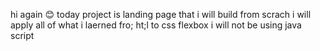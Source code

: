 hi again 😊
today project is landing page that i will build from scrach
i will apply all of what i laerned fro; ht;l to css flexbox
i will not be using java script